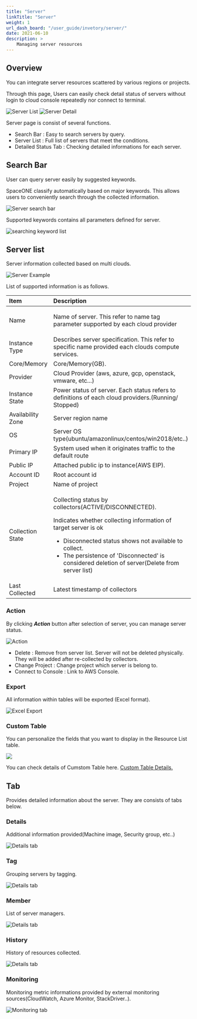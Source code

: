 ```yaml
---
title: "Server"
linkTitle: "Server"
weight: 1
url_dash_board: "/user_guide/invetory/server/" 
date: 2021-06-10
description: >
    Managing server resources
---
```


## Overview  

You can integrate server resources scattered by various regions or projects.

Through this page, Users can easily check detail status of servers without login to cloud console repeatedly nor connect to terminal.

![Server List](/ko/docs/guides/inventory/server_img/server_image_01.png)
![Server Detail](/ko/docs/guides/inventory/server_img/server_image_02.png)

Server page is consist of several functions.

* Search Bar : Easy to search servers by query.
* Server List : Full list of servers that meet the conditions.
* Detailed Status Tab : Checking detailed informations for each server.

## Search Bar

User can query server easily by suggested keywords.

SpaceONE classify automatically based on major keywords. This allows users to conveniently search through the collected information.

![Server search bar](/ko/docs/guides/inventory/server_img/server_image_03.png)

Supported keywords contains all parameters defined for server.

![searching keyword list](/ko/docs/guides/inventory/server_img/server_image_04.png)

## Server list

Server information collected based on multi clouds.

![Server Example](/ko/docs/guides/inventory/server_img/server_image_05.png)

List of supported information is as follows.

<table>
  <thead>
    <tr>
      <th style="text-align:left">Item</th>
      <th style="text-align:left">Description</th>
    </tr>
  </thead>
  <tbody>
    <tr>
      <td style="text-align:left">Name</td>
      <td style="text-align:left">
        <p></p>
        <p>Name of server. This refer to name tag parameter supported by each cloud
          provider</p>
      </td>
    </tr>
    <tr>
      <td style="text-align:left">Instance Type</td>
      <td style="text-align:left">Describes server specification. This refer to specific name provided each
        clouds compute services.</td>
    </tr>
    <tr>
      <td style="text-align:left">Core/Memory</td>
      <td style="text-align:left">Core/Memory(GB).</td>
    </tr>
    <tr>
      <td style="text-align:left">Provider</td>
      <td style="text-align:left">Cloud Provider (aws, azure, gcp, openstack, vmware, etc...)</td>
    </tr>
    <tr>
      <td style="text-align:left">Instance State</td>
      <td style="text-align:left">Power status of server. Each status refers to definitions of each cloud
        providers.(Running/ Stopped)</td>
    </tr>
    <tr>
      <td style="text-align:left">Availability Zone</td>
      <td style="text-align:left">Server region name</td>
    </tr>
    <tr>
      <td style="text-align:left">OS</td>
      <td style="text-align:left">Server OS type(ubuntu/amazonlinux/centos/win2018/etc..)</td>
    </tr>
    <tr>
      <td style="text-align:left">Primary IP</td>
      <td style="text-align:left">System used when it originates traffic to the default route</td>
    </tr>
    <tr>
      <td style="text-align:left">Public IP</td>
      <td style="text-align:left">Attached public ip to instance(AWS EIP).</td>
    </tr>
    <tr>
      <td style="text-align:left">Account ID</td>
      <td style="text-align:left">Root account id</td>
    </tr>
    <tr>
      <td style="text-align:left">Project</td>
      <td style="text-align:left">Name of project</td>
    </tr>
    <tr>
      <td style="text-align:left">Collection State</td>
      <td style="text-align:left">
        <p>Collecting status by collectors(ACTIVE/DISCONNECTED).</p>
        <p>Indicates whether collecting information of target server is ok</p>
        <ul>
          <li>Disconnected status shows not available to collect.</li>
          <li>The persistence of 'Disconnected' is considered deletion of server(Delete
            from server list)</li>
        </ul>
      </td>
    </tr>
    <tr>
      <td style="text-align:left">Last Collected</td>
      <td style="text-align:left">Latest timestamp of collectors</td>
    </tr>
  </tbody>
</table>

### Action

By clicking _**Action**_ button after selection of server, you can manage server status.

![Action](/ko/docs/guides/inventory/server_img/server_image_06.png)

* Delete : Remove from server list. Server will not be deleted physically. They will be added after re-collected by collectors.
* Change Project : Change project which server is belong to. 
* Connect to Console : Link to AWS Console.

### Export

All information within tables will be exported (Excel format).

![Excel Export](/ko/docs/guides/inventory/server_img/server_image_07.png)

### Custom Table

You can personalize the fields that you want to display in the Resource List table.

![](/ko/docs/guides/inventory/server_img/server_image_08.png)

You can check details of Cumstom Table here. <a href ="/docs/guides/advanced/custom_table">Custom Table Details.</a>

## Tab

Provides detailed information about the server. They are consists of tabs below.

### Details
Additional information provided\(Machine image, Security group, etc..\)

![Details tab](/ko/docs/guides/inventory/server_img/server_image_09.png)

### Tag
Grouping servers by tagging.

![Details tab](/ko/docs/guides/inventory/server_img/server_image_10.png)

### Member
List of server managers.

![Details tab](/ko/docs/guides/inventory/server_img/server_image_11.png)

### History
History of resources collected.

![Details tab](/ko/docs/guides/inventory/server_img/server_image_12.png)

### Monitoring
Monitoring metric informations provided by external monitoring sources\(CloudWatch, Azure Monitor, StackDriver..\).

![Monitoring tab](/ko/docs/guides/inventory/server_img/server_image_13.png)


